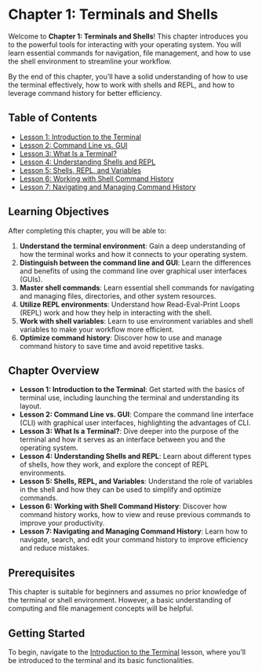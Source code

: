 # Chapter 1: Terminals and Shells

Welcome to **Chapter 1: Terminals and Shells**! This chapter introduces you to the powerful tools for interacting with your operating system. You will learn essential commands for navigation, file management, and how to use the shell environment to streamline your workflow.

By the end of this chapter, you'll have a solid understanding of how to use the terminal effectively, how to work with shells and REPL, and how to leverage command history for better efficiency.

## Table of Contents

- [Lesson 1: Introduction to the Terminal](./lesson-1/README.md)
- [Lesson 2: Command Line vs. GUI](./lesson-2/README.md)
- [Lesson 3: What Is a Terminal?](./lesson-3/README.md)
- [Lesson 4: Understanding Shells and REPL](./lesson-4/README.md)
- [Lesson 5: Shells, REPL, and Variables](./lesson-5/README.md)
- [Lesson 6: Working with Shell Command History](./lesson-6/README.md)
- [Lesson 7: Navigating and Managing Command History](./lesson-7/README.md)

## Learning Objectives

After completing this chapter, you will be able to:

1. **Understand the terminal environment**: Gain a deep understanding of how the terminal works and how it connects to your operating system.
2. **Distinguish between the command line and GUI**: Learn the differences and benefits of using the command line over graphical user interfaces (GUIs).
3. **Master shell commands**: Learn essential shell commands for navigating and managing files, directories, and other system resources.
4. **Utilize REPL environments**: Understand how Read-Eval-Print Loops (REPL) work and how they help in interacting with the shell.
5. **Work with shell variables**: Learn to use environment variables and shell variables to make your workflow more efficient.
6. **Optimize command history**: Discover how to use and manage command history to save time and avoid repetitive tasks.

## Chapter Overview

- **Lesson 1: Introduction to the Terminal**: Get started with the basics of terminal use, including launching the terminal and understanding its layout.
- **Lesson 2: Command Line vs. GUI**: Compare the command line interface (CLI) with graphical user interfaces, highlighting the advantages of CLI.
- **Lesson 3: What Is a Terminal?**: Dive deeper into the purpose of the terminal and how it serves as an interface between you and the operating system.
- **Lesson 4: Understanding Shells and REPL**: Learn about different types of shells, how they work, and explore the concept of REPL environments.
- **Lesson 5: Shells, REPL, and Variables**: Understand the role of variables in the shell and how they can be used to simplify and optimize commands.
- **Lesson 6: Working with Shell Command History**: Discover how command history works, how to view and reuse previous commands to improve your productivity.
- **Lesson 7: Navigating and Managing Command History**: Learn how to navigate, search, and edit your command history to improve efficiency and reduce mistakes.

## Prerequisites

This chapter is suitable for beginners and assumes no prior knowledge of the terminal or shell environment. However, a basic understanding of computing and file management concepts will be helpful.

## Getting Started

To begin, navigate to the [Introduction to the Terminal](./lesson-1/README.md) lesson, where you’ll be introduced to the terminal and its basic functionalities.
